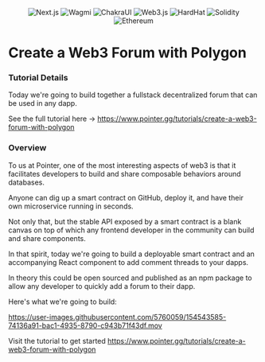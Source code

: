 <p align="center">
<img alt="Next.js" src="https://img.shields.io/badge/-Next.js-black?style=for-the-badge&logo=next.js&logoColor=white" />
<img alt="Wagmi" src="https://img.shields.io/badge/-Wagmi-D863FF?style=for-the-badge&logo=wagmi&logoColor=38BDF8" />
<img alt="ChakraUI" src="https://img.shields.io/badge/-Chakraui-3AC7BD?style=for-the-badge&logo=chakraui&logoColor=white" />  
<img alt="Web3.js" src="https://img.shields.io/badge/-Web3.js-F16822?style=for-the-badge&logo=web3.js&logoColor=white" />
<img alt="HardHat" src="https://img.shields.io/badge/-Hardhat-7C86C7?style=for-the-badge&logo=hardhat&logoColor=white" />
<img alt="Solidity" src="https://img.shields.io/badge/-Solidity-BAC9F9?style=for-the-badge&logo=solidity&logoColor=363636" />
<img alt="Ethereum" src="https://img.shields.io/badge/-Ethereum-3C3C3D?style=for-the-badge&logo=ethereum&logoColor=white" />
</p>

# Create a Web3 Forum with Polygon

### Tutorial Details

Today we're going to build together a fullstack decentralized forum that can be used in any dapp.

See the full tutorial here -> https://www.pointer.gg/tutorials/create-a-web3-forum-with-polygon

### Overview

To us at Pointer, one of the most interesting aspects of web3 is that it facilitates developers to build and share composable behaviors around databases.

Anyone can dig up a smart contract on GitHub, deploy it, and have their own microservice running in seconds.

Not only that, but the stable API exposed by a smart contract is a blank canvas on top of which any frontend developer in the community can build and share components.

In that spirit, today we're going to build a deployable smart contract and an accompanying React component to add comment threads to your dapps.

In theory this could be open sourced and published as an npm package to allow any developer to quickly add a forum to their dapp.

Here's what we're going to build:

https://user-images.githubusercontent.com/5760059/154543585-74136a91-bac1-4935-8790-c943b71f43df.mov

Visit the tutorial to get started https://www.pointer.gg/tutorials/create-a-web3-forum-with-polygon
